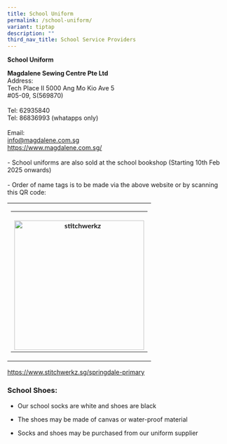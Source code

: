 ```yaml
---
title: School Uniform
permalink: /school-uniform/
variant: tiptap
description: ""
third_nav_title: School Service Providers
---
```

<p><strong>School Uniform</strong>
</p>
<p></p>
<p><strong>Magdalene Sewing Centre Pte Ltd</strong>
<br>Address:
<br>Tech Place II 5000 Ang Mo Kio Ave 5
<br>#05-09, S(569870)
<br>
<br>Tel: 62935840
<br>Tel: 86836993 (whatapps only)
<br>
<br>Email:
<br><a href="https://www.magdalene.com.sg/" rel="noopener noreferrer nofollow" target="_blank">info@magdalene.com.sg</a>
<br><a href="https://www.magdalene.com.sg/" rel="noopener noreferrer nofollow" target="_blank"><u>https://www.magdalene.com.sg/</u></a>
<a href="https://www.magdalene.com.sg/" rel="noopener nofollow" target="_blank"><u> </u>
</a>
<br>
<br>- School uniforms are also sold at the school bookshop (Starting 10th
Feb 2025 onwards)
<br>
<br>- Order of name tags is to be made via the above website or by scanning
this QR code:</p>
<table style="minWidth: 25px">
<colgroup>
<col>
</colgroup>
<tbody>
<tr>
<td rowspan="1" colspan="1">
<table style="minWidth: 25px">
<colgroup>
<col>
</colgroup>
<tbody>
<tr>
<th rowspan="1" colspan="1">
<p></p>
<div class="isomer-image-wrapper">
<img style="box-sizing: inherit; font-family: Lato, sans-serif; max-width: 100%; height: auto; display: block; margin: auto; width: 296.224px;" height="auto" width="100%" alt="stitchwerkz" src="https://staging-lite.d365svvrzby52b.amplifyapp.com/images/Ordering_of_Name_tags.png">
</div>
</th>
</tr>
</tbody>
</table>
</td>
</tr>
</tbody>
</table>
<p></p>
<p><a href="https://www.magdalene.com.sg/" rel="noopener noreferrer nofollow" target="_blank"><u>https://www.stitchwerkz.sg/springdale-primary</u></a>
</p>
<p></p>
<p></p>
<h3><strong>School Shoes:</strong></h3>
<ul>
<li>
<p>Our school socks are white and shoes are black</p>
</li>
<li>
<p>The shoes may be made of canvas or water-proof material</p>
</li>
<li>
<p>Socks and shoes may be purchased from our uniform supplier</p>
</li>
</ul>
<p></p>